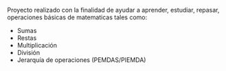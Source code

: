Proyecto realizado con la finalidad de ayudar a aprender, estudiar, repasar, operaciones básicas de matematicas tales como: 
* Sumas
* Restas
* Multiplicación
* División
* Jerarquía de operaciones (PEMDAS/PIEMDA)
